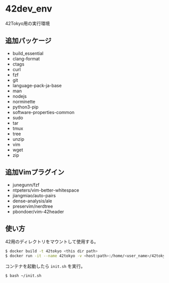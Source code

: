 # 42dev_env

42Tokyo用の実行環境

## 追加パッケージ

- build_essential
- clang-format
- ctags
- curl
- fzf
- git
- language-pack-ja-base
- man
- nodejs
- norminette
- python3-pip
- software-properties-common
- sudo
- tar
- tmux
- tree
- unzip
- vim
- wget
- zip

## 追加Vimプラグイン

- junegunn/fzf
- ntpeters/vim-better-whitespace
- jiangmiao/auto-pairs
- dense-analysis/ale
- preservim/nerdtree
- pbondoer/vim-42header

## 使い方

42用のディレクトリをマウントして使用する。

```bash
$ docker build -t 42tokyo <this dir path>
$ docker run -it --name 42tokyo -v <host:path>:/home/<user_name>/42tokyo 42tokyo
```

コンテナを起動したら `init.sh` を実行。
```bash
$ bash ~/init.sh
```
